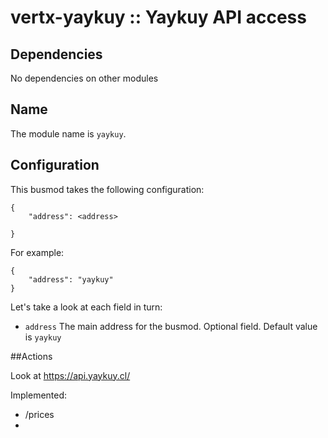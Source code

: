 # vertx-yaykuy :: Yaykuy API access

## Dependencies

No dependencies on other modules

## Name

The module name is `yaykuy`.

## Configuration

This busmod takes the following configuration:

    {
        "address": <address>
        
    }
    
For example:

    {
        "address": "yaykuy"
    }        
    
Let's take a look at each field in turn:

* `address` The main address for the busmod. Optional field. Default value is `yaykuy`

##Actions

Look at https://api.yaykuy.cl/

Implemented:
 
 * /prices
 * 

